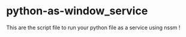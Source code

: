 # python-as-window_service
This are the script file to run your python file as a service using nssm ! 
